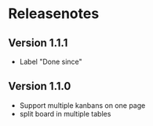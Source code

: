 # Releasenotes

## Version 1.1.1
* Label "Done since"

## Version 1.1.0
* Support multiple kanbans on one page
* split board in multiple tables
